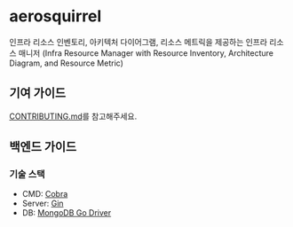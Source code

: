 # aerosquirrel

인프라 리소스 인벤토리, 아키텍처 다이어그램, 리소스 메트릭을 제공하는 인프라 리소스 매니저 (Infra Resource Manager with Resource Inventory, Architecture Diagram, and Resource Metric)

## 기여 가이드

[CONTRIBUTING.md](./CONTRIBUTING.md)를 참고해주세요.

## 백엔드 가이드

### 기술 스택

- CMD: [Cobra](https://github.com/spf13/cobra)
- Server: [Gin](https://github.com/gin-gonic/gin)
- DB: [MongoDB Go Driver](https://github.com/mongodb/mongo-go-driver)
